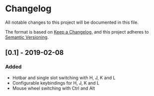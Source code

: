# Changelog
All notable changes to this project will be documented in this file.

The format is based on [Keep a Changelog](https://keepachangelog.com/en/1.0.0/),
and this project adheres to [Semantic Versioning](https://semver.org/spec/v2.0.0.html).

## [0.1] - 2019-02-08
### Added
- Hotbar and single slot switching with H, J, K and L
- Configurable keybindings for H, J, K and L
- Mouse wheel switching with Ctrl and Alt
